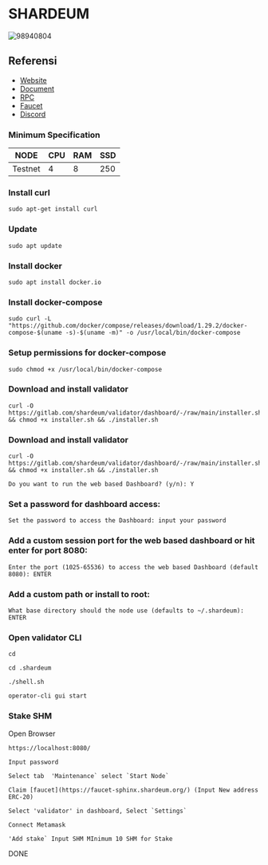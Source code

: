 # SHARDEUM

![98940804](https://user-images.githubusercontent.com/96678356/216855731-728a1322-d22a-411e-984a-1e6dd43c16e9.png)

## Referensi
* [Website](https://www.shardeum.org/)
* [Document](https://docs.shardeum.org/node/run/validator)
* [RPC](https://docs.shardeum.org/Network/Endpoints#connect-wallet)
* [Faucet](https://docs.shardeum.org/Faucet/Claim#shardeum-faucet-website)
* [Discord](https://discord.com/invite/shardeum)


### Minimum Specification
NODE  | CPU     | RAM      | SSD     |
| ------------- | ------------- | ------------- | -------- |
| Testnet | 4          | 8         | 250  |


### Install curl
```
sudo apt-get install curl
```
### Update
```
sudo apt update
```
### Install docker
```
sudo apt install docker.io
```
### Install docker-compose
```
sudo curl -L "https://github.com/docker/compose/releases/download/1.29.2/docker-compose-$(uname -s)-$(uname -m)" -o /usr/local/bin/docker-compose
```
### Setup permissions for docker-compose
```
sudo chmod +x /usr/local/bin/docker-compose
```
### Download and install validator
```
curl -O https://gitlab.com/shardeum/validator/dashboard/-/raw/main/installer.sh && chmod +x installer.sh && ./installer.sh
```
### Download and install validator
```
curl -O https://gitlab.com/shardeum/validator/dashboard/-/raw/main/installer.sh && chmod +x installer.sh && ./installer.sh
```
```
Do you want to run the web based Dashboard? (y/n): Y 
```
### Set a password for dashboard access:
```
Set the password to access the Dashboard: input your password
```
### Add a custom session port for the web based dashboard or hit enter for port 8080:
```
Enter the port (1025-65536) to access the web based Dashboard (default 8080): ENTER
```
### Add a custom path or install to root:
```
What base directory should the node use (defaults to ~/.shardeum):  ENTER
```
### Open validator CLI
```
cd
```
```
cd .shardeum
```
```
./shell.sh
```
```
operator-cli gui start
```
### Stake SHM
Open Browser
```
https://localhost:8080/
```
```
Input password
```
```
Select tab  'Maintenance` select `Start Node`
```
```
Claim [faucet](https://faucet-sphinx.shardeum.org/) (Input New address ERC-20)
```
```
Select 'validator' in dashboard, Select `Settings`
```
```
Connect Metamask
```
```
'Add stake` Input SHM MInimum 10 SHM for Stake
```
DONE
